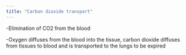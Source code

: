 ```yaml
---
title: "Carbon dioxide transport"
---
```

-Elimination of CO2 from the blood

-Oxygen diffuses from the blood into the tissue, carbon dioxide diffuses from tissues to blood and is transported to the lungs to be expired

